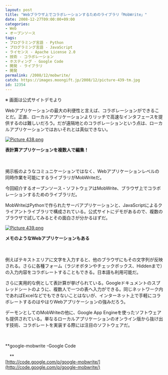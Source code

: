 ```yaml
---
layout: post
title: "Webブラウザ上でコラボレーションするためのライブラリ「MobWrite」"
date: 2008-12-27T09:00:00+09:00
categories:
- Web
- オープンソース
tags: 
- プログラミング言語 - Python
- プログラミング言語 - JavaScript
- ライセンス - Apache License 2.0
- 技術 - コラボレーション
- ホスティング - Google Code
- 開発 - ライブラリ
- 開発
permalink: /2008/12/mobwrite/
catch: https://images.moongift.jp/2008/12/picture-439-tm.jpg
id: 12354
---
```

※ 画面は公式サイトデモより

  

Webアプリケーションの最大の利便性と言えば、コラボレーションができることだ。正直、ローカルアプリケーションよりリッチで高速なインタフェースを提供するのは難しいだろう。だが遠隔地とのコラボレーションという点は、ローカルアプリケーションではおいそれとは真似できない。

  

[![Picture 438.png](https://images.moongift.jp/2008/12/picture-438-tm.jpg)](https://images.moongift.jp/2008/12/picture-438.png)  
  
**表計算アプリケーションを複数人で編集！**

  

　

  

掲示板のようなコミュニケーションではなく、Webアプリケーションレベルの同時作業を可能にするライブラリがMobWriteだ。

  

今回紹介するオープンソース・ソフトウェアはMobWrite、ブラウザ上でコラボレーションするためのライブラリだ。

  
<!--more-->

MobWriteはPythonで作られたサーバアプリケーションと、JavaScriptによるクライアントライブラリで構成されている。公式サイトにデモがあるので、複数のブラウザで試してみるとその面白さが分かるはずだ。

  

[![Picture 439.png](https://images.moongift.jp/2008/12/picture-439-tm.jpg)](https://images.moongift.jp/2008/12/picture-439.png)  
  
**メモのようなWebアプリケーションもある**

  

　

  

例えばテキストエリアに文字を入力すると、他のブラウザにもその文字列が反映される。さらに各種フォーム（ラジオボタンやチェックボックス、Hiddenまで）の入力内容をコラボレートすることもできる。日本語も利用可能だ。

  

さらに実用的な例として表計算が挙げられている。Googleドキュメントのスプレッドシートのように、複数人で一つの表へ入力ができる。同じネットワーク内であればExcelなどでもできないことはないが、インターネット上で手軽にコラボレートするのはやはりWebアプリケーションの強みだろう。

  

デーモンとしてのMobWriteの他に、Google App Engineを使ったソフトウェアも提供されている。単なるローカルアプリケーションのオンライン版から抜け出す技術、コラボレートを実装する際には注目のソフトウェアだ。

  

　

  

**google-mobwrite -Google Code  
  
　**  
  [http://code.google.com/p/google-mobwrite/](http://code.google.com/p/google-mobwrite/)

  
